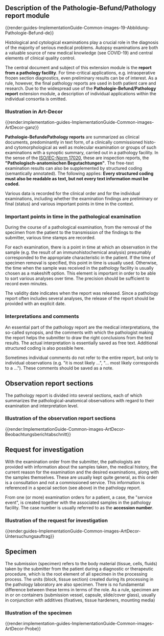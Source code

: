 ## Description of the Pathologie-Befund/Pathology report module

{{render:guides-ImplementationGuide-Common-images-19-Abbildung-Pathologie-Befund-de}}

Histological and cytological examinations play a crucial role in the diagnosis of the majority of serious medical problems. Autopsy examinations are both a valuable source of new medical knowledge (see COVID-19) and central elements of clinical quality control.

The central document and subject of this extension module is the **report from a pathology facility**. For time-critical applications, e.g. intraoperative frozen section diagnostics, even preliminary results can be of interest. As a rule, however, the final pathology reports are used in both patient care and research. Due to the widespread use of the **Pathologie-Befund/Pathology report** extension module, a description of individual applications within the individual consortia is omitted.

### Illustration in Art-Decor

{{render:implementation-guides-ImplementationGuide-Common-images-ArtDecor-ganz}}

**Pathologie-BefundePathology reports** are summarized as clinical documents, predominantly in text form, of a clinically commissioned histo- and cytomorphological as well as molecular examination or groups of such examinations with a synoptic summary, carried out in a pathology facility. In the sense of the [ISO/IEC-Norm 17020](https://www.din.de/de/mitwirken/normenausschuesse/nqsz/veroeffentlichungen/wdc-beuth:din21:146320816), these are inspection reports, the **"Pathologisch-anatomischen Begutachtungen"**. The free-text examination results can also be supplemented by structured coding (semantically annotated). The following applies: **Every structured coding must also be readable as text, but not every text information must be coded.**

Various data is recorded for the clinical order and for the individual examinations, including whether the examination findings are preliminary or final (status) and various important points in time in the context.

### Important points in time in the pathological examination

During the course of a pathological examination, from the removal of the specimen from the patient to the transmission of the findings to the submitter, various time stamps are recorded.

For each examination, there is a point in time at which an observation in the sample (e.g. the result of an immunohistochemical analysis) presumably corresponded to the appropriate characteristic in the patient. If the time of specimen removal is specified, this point in time is usually used. Otherwise, the time when the sample was received in the pathology facility is usually chosen as a makeshift option. This element is important in order to be able to sort various analyses over time. The precision should be sufficient to record even minutes.

The validity date indicates when the report was released. Since a pathology report often includes several analyses, the release of the report should be provided with an explicit date.

### Interpretations and comments

An essential part of the pathology report are the medical interpretations, the so-called synopsis, and the comments with which the pathologist making the report helps the submitter to draw the right conclusions from the test results. The actual interpretation is essentially saved as free text. Additional structured coding is also possible here.

Sometimes individual comments do not refer to the entire report, but only to individual observations (e.g. "it is most likely ...", "... most likely corresponds to a ..."). These comments should be saved as a note.

## Observation report sections

The pathology report is divided into several sections, each of which summarizes the pathological-anatomical observations with regard to their examination and interpretation level.

### Illustration of the observation report sections 

{{render:ImplementationGuide-Common-images-ArtDecor-Beobachtungsberichtabschnitt}}

## Request for investigation

With the examination order from the submitter, the pathologists are provided with information about the samples taken, the medical history, the current reason for the examination and the desired examinations, along with the samples themselves. These are usually kept quite general, as this order is a consultation and not a commissioned service. This information is referenced in a special section (see above) in the pathology report.

From one (or more) examination orders for a patient, a case, the "service event", is created together with the associated samples in the pathology facility. The case number is usually referred to as the **accession number**.

### Illustration of the request for investigation

{{render:guides-ImplementationGuide-Common-images-ArtDecor-Untersuchungsauftrag}}


## Specimen

The submission (specimen) refers to the body material (tissue, cells, fluids) taken by the submitter from the patient during a diagnostic or therapeutic procedure, which is the root element of all specimen in the processing process. The units (block, tissue section) created during its processing in the pathology laboratory are also specimen. There is no fundamental difference between these terms in terms of the role. As a rule, specimen are in or on containers (submission vessel, capsule, slide/cover glass), usually in conjunction with additives (fixatives, tissue hardeners, mounting media)

### Illustration of the specimen 

{{render:implementation-guides-ImplementationGuide-Common-images-ArtDecor-Probe}}
